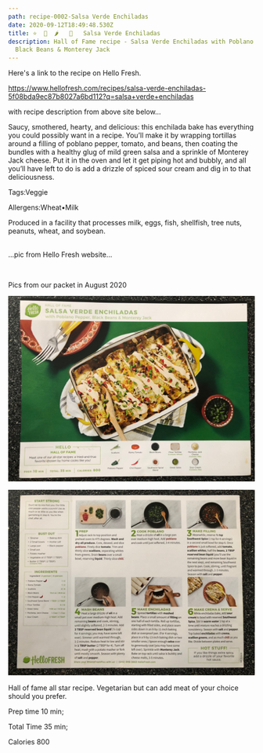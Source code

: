 ```yaml
---
path: recipe-0002-Salsa Verde Enchiladas
date: 2020-09-12T18:49:48.530Z
title: ⭐️  🌮  🌶   🌱   Salsa Verde Enchiladas
description: Hall of Fame recipe - Salsa Verde Enchiladas with Poblano Pepper,
  Black Beans & Monterey Jack
---
```

Here's a link to the recipe on Hello Fresh.

<https://www.hellofresh.com/recipes/salsa-verde-enchiladas-5f08bda9ec87b8027a6bd112?q=salsa+verde+enchiladas>

with recipe description from above site below...

Saucy, smothered, hearty, and delicious: this enchilada bake has everything you could possibly want in a recipe. You’ll make it by wrapping tortillas around a filling of poblano pepper, tomato, and beans, then coating the bundles with a healthy glug of mild green salsa and a sprinkle of Monterey Jack cheese. Put it in the oven and let it get piping hot and bubbly, and all you’ll have left to do is add a drizzle of spiced sour cream and dig in to that deliciousness.

Tags:Veggie

Allergens:Wheat•Milk

Produced in a facility that processes milk, eggs, fish, shellfish, tree nuts, peanuts, wheat, and soybean.

\
...pic from Hello Fresh website...

![]()



Pics from our packet in August 2020

![Picture of finished Salsa Verde Enchiladas](../assets/0001-salsa-verde-enchiladas-pic-1.jpeg)

![Picture of Salsa Verde Enchiladas ingredients with prep and cooking instructions](../assets/0001-salsa-verde-enchiladas-pic-2.jpeg)

Hall of fame all star recipe. Vegetarian but can add meat of your choice should you prefer. 

Prep time 10 min; 

Total Time 35 min; 

Calories 800